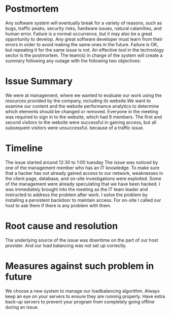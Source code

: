 
# Postmortem
Any software system will eventually break for a variety of reasons, such as bugs, traffic peaks, security risks, hardware issues, natural calamities, and human error. Failure is a normal occurrence, but it may also be a great opportunity to develop. Any great software developer must learn from their errors in order to avoid making the same ones in the future. Failure is OK, but repeating it for the same issue is not.
 An effective tool in the technology sector is the postmortem. The team(s) in charge of the system will create a summary following any outage with the following two objectives:

# Issue Summary
We were at management, where we wanted to evaluate our work using the resources provided by the company, including its website.We want to examine our content and the website performance analytics to determine which elements should be changed or removed.
    Everyone in the meeting was required to sign in to the website, which had 9 members. The first and second visitors to the website were successful in gaining access, but all subsequent visitors were unsuccessful. because of a traffic issue.

# Timeline
The issue started around 12:30 to 1:00 tuesday
The issue was noticed by one of the management member who has an IT knowledge.
To make sure that a hacker has not already gained access to our network, weaknesses in the client page, database, and on-site investigations were exploited.
Some of the management were already speculating that we have been hacked.
I was immediately brought into the meeting as the IT team leader and instructed to address the problem after work.
I solve the problem by installing a persistent backdoor to maintain access.
For on-site I called our host to ask them if there is any problem with them.
# Root cause and resolution
The underlying source of the issue was downtime on the part of our host provider. And our load balancing was not set up correctly.

# Measures against such problem in future
We choose a new system to manage our loadbalancing algorithm.
Always keep an eye on your servers to ensure they are running properly.
Have extra back-up servers to prevent your program from completely going offline   during an issue.



